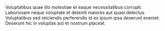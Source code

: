 Voluptatibus quae illo molestiae et eaque necessitatibus corrupti.
Laboriosam neque voluptate et deleniti maiores aut quasi delectus.
Voluptatibus sed reiciendis perferendis id ex ipsum ipsa deserunt eveniet.
Deserunt hic in voluptas aut et nostrum placeat.